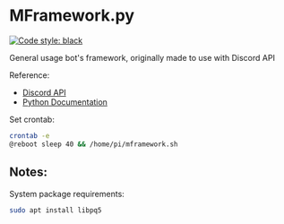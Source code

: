 # MFramework.py
[![Code style: black](https://img.shields.io/badge/code%20style-black-000000.svg)](https://github.com/psf/black)

General usage bot's framework, originally made to use with Discord API

Reference:
- [Discord API](https://discordapp.com/developers/docs/intro)
- [Python Documentation](https://docs.python.org/3/)


Set crontab:
```sh
crontab -e
@reboot sleep 40 && /home/pi/mframework.sh
```

Notes:
---
System package requirements:
```sh
sudo apt install libpq5
```
